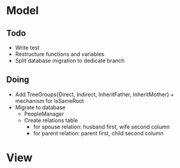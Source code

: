 # Model

## Todo
- Write test
- Restructure functions and variables
- Split database migration to dedicate branch

## Doing
- Add TreeGroups{Direct, Indirect, InheritFather, InheritMother} + mechanism for IsSameRoot
- Migrate to database
  - PeopleManager 
  - Create relations table 
    - for spouse relation: husband first, wife second column
    - for parent relation: parent first, child second column

# View